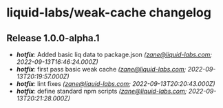 # liquid-labs/weak-cache changelog


## Release 1.0.0-alpha.1
* _**hotfix**_: Added basic liq data to package.json _(zane@liquid-labs.com; 2022-09-13T16:46:24.000Z)_
* _**hotfix**_: first pass basic weak cache _(zane@liquid-labs.com; 2022-09-13T20:19:57.000Z)_
* _**hotfix**_: lint fixes _(zane@liquid-labs.com; 2022-09-13T20:20:43.000Z)_
* _**hotfix**_: define standard npm scripts _(zane@liquid-labs.com; 2022-09-13T20:21:28.000Z)_
